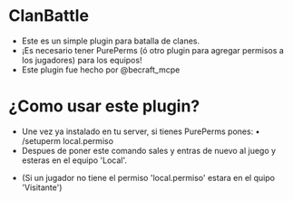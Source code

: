 # ClanBattle

- Este es un simple plugin para batalla de clanes.
- ¡Es necesario tener PurePerms (ó otro plugin para agregar permisos a los jugadores) para los equipos!
- Este plugin fue hecho por @becraft_mcpe

# ¿Como usar este plugin?

- Une vez ya instalado en tu server, si tienes PurePerms pones:
• /setuperm <jugador> local.permiso
- Despues de poner este comando sales y entras de nuevo al juego y esteras en el equipo 'Local'.
* (Si un jugador no tiene el permiso 'local.permiso' estara en el quipo 'Visitante')